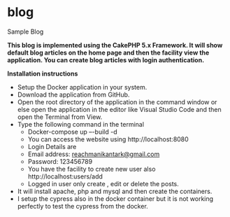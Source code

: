 # blog
Sample Blog

**This blog is implemented using the CakePHP 5.x Framework. It will show default blog articles on the home page and then the facility view the application. You can create blog articles with login authentication.**

**Installation instructions**

* Setup the Docker application in your system.
* Download the application from GitHub.
* Open the root directory of the application in the command window or else open the application in the editor like Visual Studio Code and then open the Terminal from View.
* Type the following command in the terminal
  * Docker-compose up –-build -d
  * You can access the website using http://localhost:8080
  * Login Details are
  *  Email address: reachmanikantark@gmail.com
  *  Password: 123456789
  *  You have the facility to create new user also http://localhost:users/add
  *  Logged in user only create , edit or delete the posts.
* It will install apache, php and mysql and then create the containers.
* I setup the cypress also in the docker container but it is not working perfectly to test the cypress from the docker.

  


